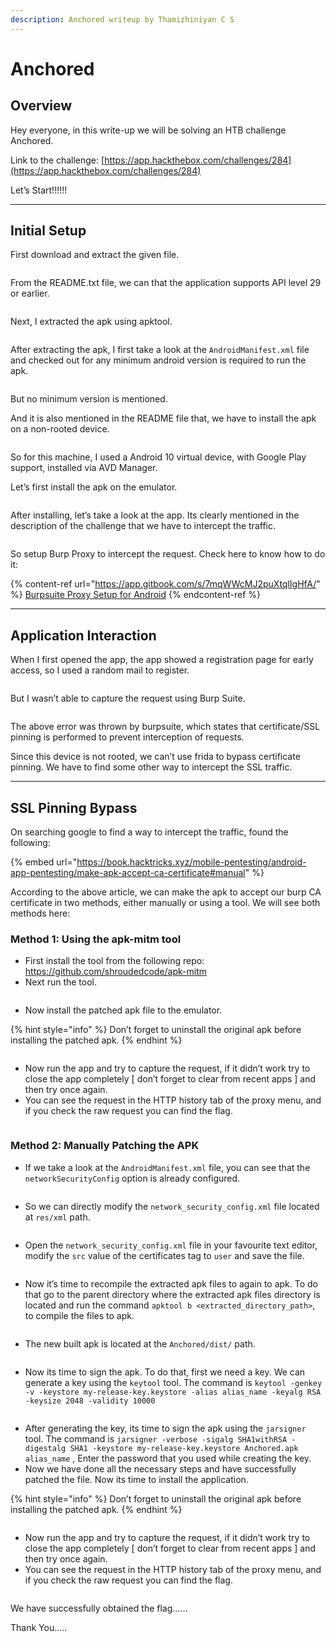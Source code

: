 ```yaml
---
description: Anchored writeup by Thamizhiniyan C S
---
```


# Anchored

## Overview

Hey everyone, in this write-up we will be solving an HTB challenge Anchored.

Link to the challenge: [https://app.hackthebox.com/challenges/284](https://app.hackthebox.com/challenges/284)

Let’s Start!!!!!!

***

## Initial Setup

First download and extract the given file.

<figure><img src="../../.gitbook/assets/Untitled (15).png" alt=""><figcaption></figcaption></figure>

From the README.txt file, we can that the application supports API level 29 or earlier.

<figure><img src="../../.gitbook/assets/Untitled 1 (16).png" alt=""><figcaption></figcaption></figure>

Next, I extracted the apk using apktool.

<figure><img src="../../.gitbook/assets/Untitled 2 (15).png" alt=""><figcaption></figcaption></figure>

After extracting the apk, I first take a look at the `AndroidManifest.xml` file and checked out for any minimum android version is required to run the apk.

<figure><img src="../../.gitbook/assets/Untitled 3 (16).png" alt=""><figcaption></figcaption></figure>

But no minimum version is mentioned.

And it is also mentioned in the README file that, we have to install the apk on a non-rooted device.

<figure><img src="../../.gitbook/assets/Untitled 4 (16).png" alt=""><figcaption></figcaption></figure>

So for this machine, I used a Android 10 virtual device, with Google Play support, installed via AVD Manager.

Let’s first install the apk on the emulator.

<figure><img src="../../.gitbook/assets/Untitled 5 (16).png" alt=""><figcaption></figcaption></figure>

After installing, let’s take a look at the app. Its clearly mentioned in the description of the challenge that we have to intercept the traffic.

<figure><img src="../../.gitbook/assets/Untitled 6 (16).png" alt=""><figcaption></figcaption></figure>

So setup Burp Proxy to intercept the request. Check here to know how to do it:&#x20;

{% content-ref url="https://app.gitbook.com/s/7mqWWcMJ2puXtqlIgHfA/" %}
[Burpsuite Proxy Setup for Android](https://app.gitbook.com/s/7mqWWcMJ2puXtqlIgHfA/)
{% endcontent-ref %}

***

## Application Interaction

When I first opened the app, the app showed a registration page for early access, so I used a random mail to register.

<figure><img src="../../.gitbook/assets/Untitled 7 (13).png" alt=""><figcaption></figcaption></figure>

But I wasn’t able to capture the request using Burp Suite.

<figure><img src="../../.gitbook/assets/Untitled 8 (13).png" alt=""><figcaption></figcaption></figure>

The above error was thrown by burpsuite, which states that certificate/SSL pinning is performed to prevent interception of requests.

Since this device is not rooted, we can’t use frida to bypass certificate pinning. We have to find some other way to intercept the SSL traffic.

***

## SSL Pinning Bypass

On searching google to find a way to intercept the traffic, found the following:&#x20;

{% embed url="https://book.hacktricks.xyz/mobile-pentesting/android-app-pentesting/make-apk-accept-ca-certificate#manual" %}

According to the above article, we can make the apk to accept our burp CA certificate in two methods, either manually or using a tool. We will see both methods here:

### Method 1: Using the apk-mitm tool

* First install the tool from the following repo: https://github.com/shroudedcode/apk-mitm
* Next run the tool.

<figure><img src="../../.gitbook/assets/Untitled 9 (13).png" alt=""><figcaption></figcaption></figure>

* Now install the patched apk file to the emulator.

{% hint style="info" %}
Don’t forget to uninstall the original apk before installing the patched apk.
{% endhint %}

<figure><img src="../../.gitbook/assets/Untitled 10 (13).png" alt=""><figcaption></figcaption></figure>

* Now run the app and try to capture the request, if it didn’t work try to close the app completely \[ don’t forget to clear from recent apps ] and then try once again.
* You can see the request in the HTTP history tab of the proxy menu, and if you check the raw request you can find the flag.

<figure><img src="../../.gitbook/assets/Untitled 11 (12).png" alt=""><figcaption></figcaption></figure>

### Method 2: Manually Patching the APK

* If we take a look at the `AndroidManifest.xml` file, you can see that the `networkSecurityConfig` option is already configured.

<figure><img src="../../.gitbook/assets/Untitled 12 (12).png" alt=""><figcaption></figcaption></figure>

* So we can directly modify the `network_security_config.xml` file located at `res/xml` path.

<figure><img src="../../.gitbook/assets/Untitled 13 (12).png" alt=""><figcaption></figcaption></figure>

* Open the `network_security_config.xml` file in your favourite text editor, modify the `src` value of the certificates tag to `user` and save the file.

<figure><img src="../../.gitbook/assets/Untitled 14 (11).png" alt=""><figcaption></figcaption></figure>

* Now it’s time to recompile the extracted apk files to again to apk. To do that go to the parent directory where the extracted apk files directory is located and run the command `apktool b <extracted_directory_path>`, to compile the files to apk.

<figure><img src="../../.gitbook/assets/Untitled 15 (10).png" alt=""><figcaption></figcaption></figure>

* The new built apk is located at the `Anchored/dist/` path.

<figure><img src="../../.gitbook/assets/Untitled 16 (10).png" alt=""><figcaption></figcaption></figure>

* Now its time to sign the apk. To do that, first we need a key. We can generate a key using the `keytool` tool. The command is `keytool -genkey -v -keystore my-release-key.keystore -alias alias_name -keyalg RSA -keysize 2048 -validity 10000`

<figure><img src="../../.gitbook/assets/Untitled 17 (10).png" alt=""><figcaption></figcaption></figure>

* After generating the key, its time to sign the apk using the `jarsigner` tool. The command is `jarsigner -verbose -sigalg SHA1withRSA -digestalg SHA1 -keystore my-release-key.keystore Anchored.apk alias_name` , Enter the password that you used while creating the key.
* Now we have done all the necessary steps and have successfully patched the file. Now its time to install the application.

{% hint style="info" %}
Don’t forget to uninstall the original apk before installing the patched apk.
{% endhint %}

<figure><img src="../../.gitbook/assets/Untitled 18 (10).png" alt=""><figcaption></figcaption></figure>

* Now run the app and try to capture the request, if it didn’t work try to close the app completely \[ don’t forget to clear from recent apps ] and then try once again.
* You can see the request in the HTTP history tab of the proxy menu, and if you check the raw request you can find the flag.

<figure><img src="../../.gitbook/assets/Untitled 19 (9).png" alt=""><figcaption></figcaption></figure>

We have successfully obtained the flag……

Thank You…..
